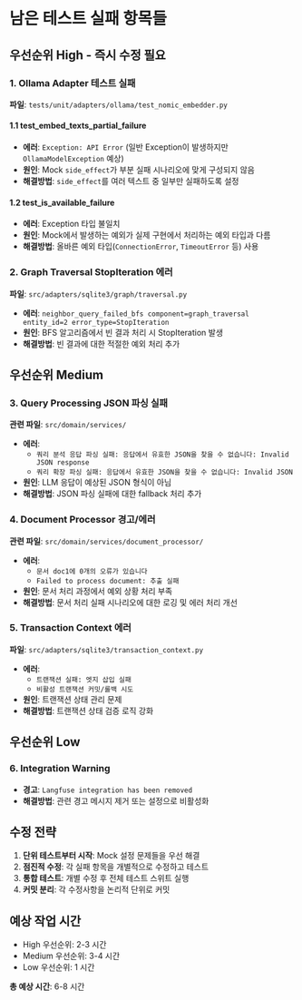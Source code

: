 # 남은 테스트 실패 항목들

## 우선순위 High - 즉시 수정 필요

### 1. Ollama Adapter 테스트 실패
**파일**: `tests/unit/adapters/ollama/test_nomic_embedder.py`

#### 1.1 test_embed_texts_partial_failure
- **에러**: `Exception: API Error` (일반 Exception이 발생하지만 `OllamaModelException` 예상)
- **원인**: Mock `side_effect`가 부분 실패 시나리오에 맞게 구성되지 않음
- **해결방법**: `side_effect`를 여러 텍스트 중 일부만 실패하도록 설정

#### 1.2 test_is_available_failure  
- **에러**: Exception 타입 불일치
- **원인**: Mock에서 발생하는 예외가 실제 구현에서 처리하는 예외 타입과 다름
- **해결방법**: 올바른 예외 타입(`ConnectionError`, `TimeoutError` 등) 사용

### 2. Graph Traversal StopIteration 에러
**파일**: `src/adapters/sqlite3/graph/traversal.py`
- **에러**: `neighbor_query_failed_bfs component=graph_traversal entity_id=2 error_type=StopIteration`
- **원인**: BFS 알고리즘에서 빈 결과 처리 시 StopIteration 발생
- **해결방법**: 빈 결과에 대한 적절한 예외 처리 추가

## 우선순위 Medium

### 3. Query Processing JSON 파싱 실패
**관련 파일**: `src/domain/services/`
- **에러**: 
  - `쿼리 분석 응답 파싱 실패: 응답에서 유효한 JSON을 찾을 수 없습니다: Invalid JSON response`
  - `쿼리 확장 파싱 실패: 응답에서 유효한 JSON을 찾을 수 없습니다: Invalid JSON`
- **원인**: LLM 응답이 예상된 JSON 형식이 아님
- **해결방법**: JSON 파싱 실패에 대한 fallback 처리 추가

### 4. Document Processor 경고/에러
**관련 파일**: `src/domain/services/document_processor/`
- **에러**: 
  - `문서 doc1에 0개의 오류가 있습니다`
  - `Failed to process document: 추출 실패`
- **원인**: 문서 처리 과정에서 예외 상황 처리 부족
- **해결방법**: 문서 처리 실패 시나리오에 대한 로깅 및 에러 처리 개선

### 5. Transaction Context 에러
**파일**: `src/adapters/sqlite3/transaction_context.py`
- **에러**: 
  - `트랜잭션 실패: 엣지 삽입 실패`
  - `비활성 트랜잭션 커밋/롤백 시도`
- **원인**: 트랜잭션 상태 관리 문제
- **해결방법**: 트랜잭션 상태 검증 로직 강화

## 우선순위 Low

### 6. Integration Warning
- **경고**: `Langfuse integration has been removed`
- **해결방법**: 관련 경고 메시지 제거 또는 설정으로 비활성화

## 수정 전략

1. **단위 테스트부터 시작**: Mock 설정 문제들을 우선 해결
2. **점진적 수정**: 각 실패 항목을 개별적으로 수정하고 테스트
3. **통합 테스트**: 개별 수정 후 전체 테스트 스위트 실행
4. **커밋 분리**: 각 수정사항을 논리적 단위로 커밋

## 예상 작업 시간
- High 우선순위: 2-3 시간
- Medium 우선순위: 3-4 시간  
- Low 우선순위: 1 시간

**총 예상 시간**: 6-8 시간
